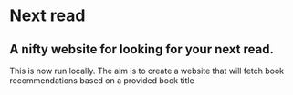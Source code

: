 # Next read

## A nifty website for looking for your next read.

This is now run locally. The aim is to create a website that will fetch book recommendations based on a provided 
book title